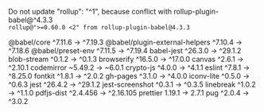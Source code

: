 Do not update "rollup": "^1", because conflict with rollup-plugin-babel@^4.3.3   
``
rollup@">=0.60.0 <2" from rollup-plugin-babel@4.3.3
``



@babel/core                      ^7.11.6  →    ^7.19.3
@babel/plugin-external-helpers   ^7.10.4  →    ^7.18.6
@babel/preset-env                ^7.11.5  →    ^7.19.4
babel-jest                       ^26.3.0  →    ^29.1.2
blob-stream                       ^0.1.2  →     ^0.1.3
browserify                       ^16.5.0  →    ^17.0.0
canvas                            ^2.6.1  →    ^2.10.1
codemirror                       ~5.49.2  →     ~6.0.1
crypto-js                         ^4.0.0  →     ^4.1.1
eslint                            ^7.8.1  →    ^8.25.0
fontkit                           ^1.8.1  →     ^2.0.2
gh-pages                          ^3.1.0  →     ^4.0.0
iconv-lite                        ^0.5.0  →     ^0.6.3
jest                             ^26.4.2  →    ^29.1.2
jest-screenshot                   ^0.3.1  →     ^0.3.5
linebreak                         ^1.0.2  →     ^1.1.0
pdfjs-dist                      ^2.4.456  →  ^2.16.105
prettier                          1.19.1  →      2.7.1
pug                               ^2.0.4  →     ^3.0.2